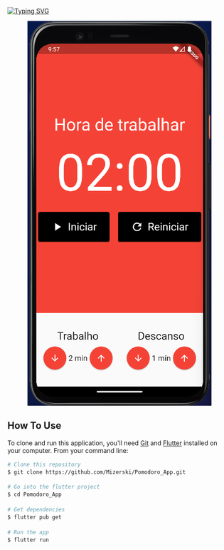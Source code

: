 
[![Typing SVG](https://readme-typing-svg.demolab.com?font=Fira+Code&weight=800&size=32&pause=1000&color=D46C6C&width=580&height=100&lines=Sup+dev!+Wellcome+to+my+app%F0%9F%92%95)](https://git.io/typing-svg)


  <p align="center">
      <img alt="PomodoroApp" title="Pomodoro" src=".github/images/Pomodoro_App.png" />
   </p>


## How To Use

To clone and run this application, you'll need [Git](https://git-scm.com) and [Flutter](https://flutter.dev/docs/get-started/install) installed on your computer. From your command line:
```bash
# Clone this repository
$ git clone https://github.com/Mizerski/Pomodoro_App.git

# Go into the flutter project
$ cd Pomodoro_App

# Get dependencies
$ flutter pub get

# Run the app
$ flutter run
